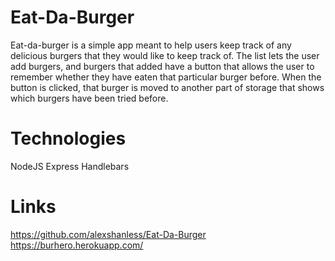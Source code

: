 # Eat-Da-Burger

Eat-da-burger is a simple app meant to help users keep track of any delicious burgers that they would like to keep track of. The list lets the user add burgers, and burgers that added have a button that allows the user to remember whether they have eaten that particular burger before. When the button is clicked, that burger is moved to another part of storage that shows which burgers have been tried before.

# Technologies 

NodeJS
Express
Handlebars

# Links


https://github.com/alexshanless/Eat-Da-Burger
https://burhero.herokuapp.com/
